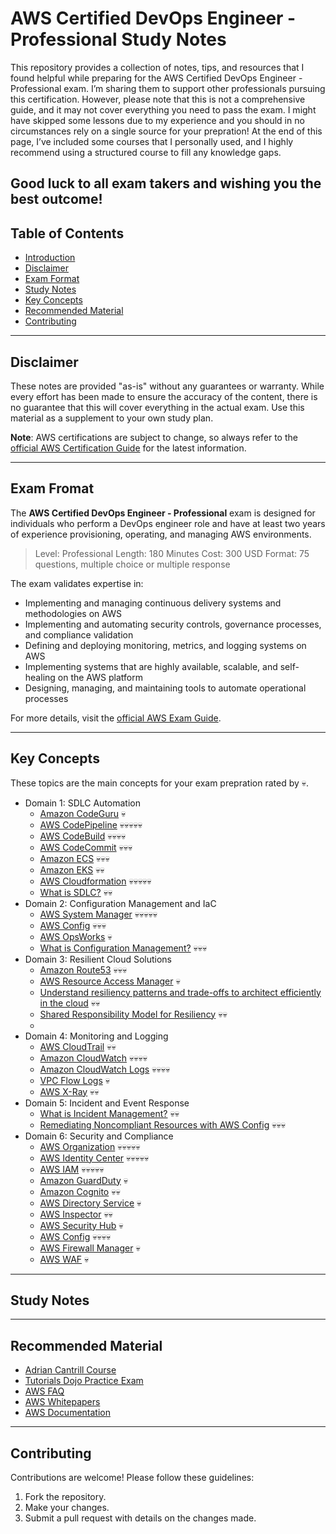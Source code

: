 # AWS Certified DevOps Engineer - Professional Study Notes

This repository provides a collection of notes, tips, and resources that I found helpful while preparing for the AWS Certified DevOps Engineer - Professional exam. I’m sharing them to support other professionals pursuing this certification. However, please note that this is not a comprehensive guide, and it may not cover everything you need to pass the exam. I might have skipped some lessons due to my experience and you should in no circumstances rely on a single source for your prepration!
At the end of this page, I’ve included some courses that I personally used, and I highly recommend using a structured course to fill any knowledge gaps.

## Good luck to all exam takers and wishing you the best outcome!

## Table of Contents

- [Introduction](#introduction)
- [Disclaimer](#disclaimer)
- [Exam Format](#exam-format)
- [Study Notes](#study-notes)
- [Key Concepts](#key-concepts)
- [Recommended Material](#recommended-material)
- [Contributing](#contributing)

---

## Disclaimer

These notes are provided "as-is" without any guarantees or warranty. While every effort has been made to ensure the accuracy of the content, there is no guarantee that this will cover everything in the actual exam. Use this material as a supplement to your own study plan.

**Note**: AWS certifications are subject to change, so always refer to the [official AWS Certification Guide](https://aws.amazon.com/certification/) for the latest information.

---

## Exam Fromat

The **AWS Certified DevOps Engineer - Professional** exam is designed for individuals who perform a DevOps engineer role and have at least two years of experience provisioning, operating, and managing AWS environments.

> Level: Professional
> Length: 180 Minutes
> Cost: 300 USD
> Format: 75 questions, multiple choice or multiple response

The exam validates expertise in:

- Implementing and managing continuous delivery systems and methodologies on AWS
- Implementing and automating security controls, governance processes, and compliance validation
- Defining and deploying monitoring, metrics, and logging systems on AWS
- Implementing systems that are highly available, scalable, and self-healing on the AWS platform
- Designing, managing, and maintaining tools to automate operational processes

For more details, visit the [official AWS Exam Guide](https://aws.amazon.com/certification/certified-devops-engineer-professional/).

---

## Key Concepts

These topics are the main concepts for your exam prepration rated by 💀.

- Domain 1: SDLC Automation
  - [Amazon CodeGuru](https://aws.amazon.com/codeguru/) 💀
  - [AWS CodePipeline](https://aws.amazon.com/codepipeline/) 💀💀💀💀💀
  - [AWS CodeBuild](https://aws.amazon.com/codebuild/) 💀💀💀💀
  - [AWS CodeCommit](https://aws.amazon.com/codecommit/) 💀💀💀
  - [Amazon ECS](https://aws.amazon.com/ecs/) 💀💀💀
  - [Amazon EKS](https://aws.amazon.com/eks/) 💀💀
  - [AWS Cloudformation](https://aws.amazon.com/cloudformation/) 💀💀💀💀💀
  - [What is SDLC?](https://aws.amazon.com/what-is/sdlc/) 💀💀
- Domain 2: Configuration Management and IaC
  - [AWS System Manager](https://aws.amazon.com/systems-manager/) 💀💀💀💀💀
  - [AWS Config](https://aws.amazon.com/config/) 💀💀💀
  - [AWS OpsWorks](https://aws.amazon.com/opsworks/) 💀
  - [What is Configuration Management?](https://aws.amazon.com/what-is/configuration-management/) 💀💀💀
- Domain 3: Resilient Cloud Solutions
  - [Amazon Route53](https://aws.amazon.com/route53/) 💀💀💀
  - [AWS Resource Access Manager](https://aws.amazon.com/ram/?c=sc&sec=srvm) 💀
  - [Understand resiliency patterns and trade-offs to architect efficiently in the cloud](https://aws.amazon.com/blogs/architecture/understand-resiliency-patterns-and-trade-offs-to-architect-efficiently-in-the-cloud/) 💀💀
  - [Shared Responsibility Model for Resiliency](https://docs.aws.amazon.com/wellarchitected/latest/reliability-pillar/shared-responsibility-model-for-resiliency.html) 💀💀
  -
- Domain 4: Monitoring and Logging
  - [AWS CloudTrail](https://docs.aws.amazon.com/awscloudtrail/latest/userguide/cloudtrail-user-guide.html) 💀💀
  - [Amazon CloudWatch](https://docs.aws.amazon.com/AmazonCloudWatch/latest/monitoring/WhatIsCloudWatch.html) 💀💀💀💀
  - [Amazon CloudWatch Logs](https://docs.aws.amazon.com/AmazonCloudWatch/latest/logs/WhatIsCloudWatchLogs.html) 💀💀💀💀
  - [VPC Flow Logs](https://docs.aws.amazon.com/vpc/latest/userguide/flow-logs.html) 💀
  - [AWS X-Ray](https://docs.aws.amazon.com/xray/latest/devguide/aws-xray.html) 💀💀
- Domain 5: Incident and Event Response
  - [What is Incident Management?](https://aws.amazon.com/what-is/incident-management/) 💀💀
  - [Remediating Noncompliant Resources with AWS Config](https://docs.aws.amazon.com/config/latest/developerguide/remediation.html) 💀💀💀
- Domain 6: Security and Compliance
  - [AWS Organization](https://aws.amazon.com/organizations/?c=sc&sec=srvm) 💀💀💀💀💀
  - [AWS Identity Center](https://aws.amazon.com/iam/identity-center/?c=sc&sec=srvm) 💀💀💀💀💀
  - [AWS IAM](https://aws.amazon.com/iam/?c=sc&sec=srvm) 💀💀💀💀💀
  - [Amazon GuardDuty](https://aws.amazon.com/guardduty/?c=sc&sec=srvm) 💀
  - [Amazon Cognito](https://aws.amazon.com/cognito/?c=sc&sec=srvm) 💀💀
  - [AWS Directory Service](https://aws.amazon.com/directoryservice/?c=sc&sec=srvm) 💀
  - [AWS Inspector](https://aws.amazon.com/inspector/?c=sc&sec=srvm) 💀💀
  - [AWS Security Hub](https://aws.amazon.com/security-hub/?c=sc&sec=srvm) 💀
  - [AWS Config](https://aws.amazon.com/config/?c=sc&sec=srvm) 💀💀💀💀
  - [AWS Firewall Manager](https://aws.amazon.com/firewall-manager/?c=sc&sec=srvm) 💀
  - [AWS WAF](https://aws.amazon.com/waf/?c=sc&sec=srvm) 💀

---

## Study Notes

---

## Recommended Material

- [Adrian Cantrill Course](https://learn.cantrill.io/p/aws-certified-devops-engineer-professional)
- [Tutorials Dojo Practice Exam](https://portal.tutorialsdojo.com/courses/aws-certified-devops-engineer-professional-practice-exams/?_gl=1*oei1ua*_gcl_au*MTk0MTYzNDU2MS4xNzIxOTg3MDc4LjEwNzQzNDQ0MzguMTcyMTk4NzA3OS4xNzIxOTg3MDc4*_ga*OTMyMTIzMjcuMTcyMTk4NjYzMw..*_ga_L96TFJ1R9K*MTcyNTc5NTU4NC4xMS4wLjE3MjU3OTU1ODQuMC4wLjA.)
- [AWS FAQ](https://aws.amazon.com/faqs/)
- [AWS Whitepapers](https://aws.amazon.com/whitepapers/)
- [AWS Documentation](https://aws.amazon.com/documentation/)

---

## Contributing

Contributions are welcome! Please follow these guidelines:

1. Fork the repository.
2. Make your changes.
3. Submit a pull request with details on the changes made.
